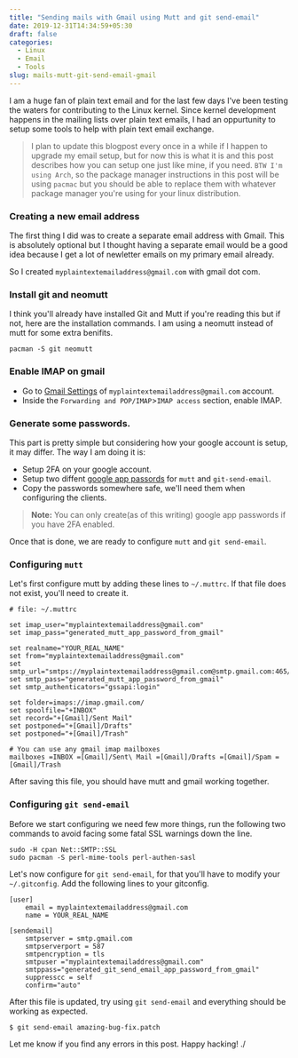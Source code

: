 ```yaml
---
title: "Sending mails with Gmail using Mutt and git send-email"
date: 2019-12-31T14:34:59+05:30
draft: false
categories:
  - Linux
  - Email
  - Tools
slug: mails-mutt-git-send-email-gmail
---
```


I am a huge fan of plain text email and for the last few days I've been testing the waters for contributing to the Linux kernel. Since kernel development happens in the mailing lists over plain text emails, I had an oppurtunity to setup some tools to help with plain text email exchange.

> I plan to update this blogpost every once in a while if I happen to upgrade my email setup, but for now this is what it is and this post describes how you can setup one just like mine, if you need. `BTW I'm using Arch`, so the package manager instructions in this post will be using `pacmac` but you should be able to replace them with whatever package manager you're using for your linux distribution.


### Creating a new email address
The first thing I did was to create a separate email address with Gmail. This is absolutely optional but I thought having a separate email would be a good idea because I get a lot of newletter emails on my primary email already.

So I created `myplaintextemailaddress@gmail.com` with gmail dot com.

### Install git and neomutt
I think you'll already have installed Git and Mutt if you're reading this but if not, here are the installation commands. I am using a neomutt instead of mutt for some extra benifits.

```
pacman -S git neomutt
```

### Enable IMAP on gmail
- Go to [Gmail Settings](https://mail.google.com/mail/u/0/#settings/general) of `myplaintextemailaddress@gmail.com` account.
- Inside the `Forwarding and POP/IMAP`>`IMAP access` section, enable IMAP.

### Generate some passwords.
This part is pretty simple but considering how your google account is setup, it may differ. The way I am doing it is:
- Setup 2FA on your google account.
- Setup two diffent [google app passords](https://support.google.com/accounts/answer/185833?hl=en) for `mutt` and `git-send-email`.
- Copy the passwords somewhere safe, we'll need them when configuring the clients.

> **Note:** You can only create(as of this writing) google app passwords if you have 2FA enabled.

Once that is done, we are ready to configure `mutt` and `git send-email`.

### Configuring `mutt`

Let's first configure mutt by adding these lines to `~/.muttrc`. If that file does not exist, you'll need to create it.

```
# file: ~/.muttrc

set imap_user="myplaintextemailaddress@gmail.com"
set imap_pass="generated_mutt_app_password_from_gmail"

set realname="YOUR_REAL_NAME"
set from="myplaintextemailaddress@gmail.com"
set smtp_url="smtps://myplaintextemailaddress@gmail.com@smtp.gmail.com:465/"
set smtp_pass="generated_mutt_app_password_from_gmail"
set smtp_authenticators="gssapi:login"

set folder=imaps://imap.gmail.com/
set spoolfile="+INBOX"
set record="+[Gmail]/Sent Mail"
set postponed="+[Gmail]/Drafts"
set postponed="+[Gmail]/Trash"

# You can use any gmail imap mailboxes
mailboxes =INBOX =[Gmail]/Sent\ Mail =[Gmail]/Drafts =[Gmail]/Spam =[Gmail]/Trash
```
After saving this file, you should have mutt and gmail working together.


### Configuring `git send-email`
Before we start configuring we need few more things, run the following two commands to avoid facing some fatal SSL warnings down the line.
```
sudo -H cpan Net::SMTP::SSL
sudo pacman -S perl-mime-tools perl-authen-sasl
```

Let's now configure for `git send-email`, for that you'll have to modify your `~/.gitconfig`.
Add the following lines to your gitconfig.
```
[user]
	email = myplaintextemailaddress@gmail.com
	name = YOUR_REAL_NAME

[sendemail]
    smtpserver = smtp.gmail.com
    smtpserverport = 587
    smtpencryption = tls
    smtpuser ="myplaintextemailaddress@gmail.com"
    smtppass="generated_git_send_email_app_password_from_gmail"
    suppresscc = self
    confirm="auto"
```
After this file is updated, try using `git send-email` and everything should be working as expected.

```
$ git send-email amazing-bug-fix.patch
```

Let me know if you find any errors in this post. Happy hacking! ./

